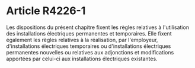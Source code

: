 # Article R4226-1

Les dispositions du présent chapitre fixent les règles relatives à l'utilisation des installations électriques permanentes et temporaires. Elle fixent également les règles relatives à la réalisation, par l'employeur, d'installations électriques temporaires ou d'installations électriques permanentes nouvelles ou relatives aux adjonctions et modifications apportées par celui-ci aux installations électriques existantes.